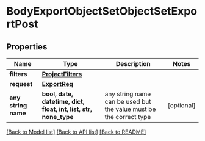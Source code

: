 # BodyExportObjectSetObjectSetExportPost


## Properties
Name | Type | Description | Notes
------------ | ------------- | ------------- | -------------
**filters** | [**ProjectFilters**](ProjectFilters.md) |  | 
**request** | [**ExportReq**](ExportReq.md) |  | 
**any string name** | **bool, date, datetime, dict, float, int, list, str, none_type** | any string name can be used but the value must be the correct type | [optional]

[[Back to Model list]](../README.md#documentation-for-models) [[Back to API list]](../README.md#documentation-for-api-endpoints) [[Back to README]](../README.md)


